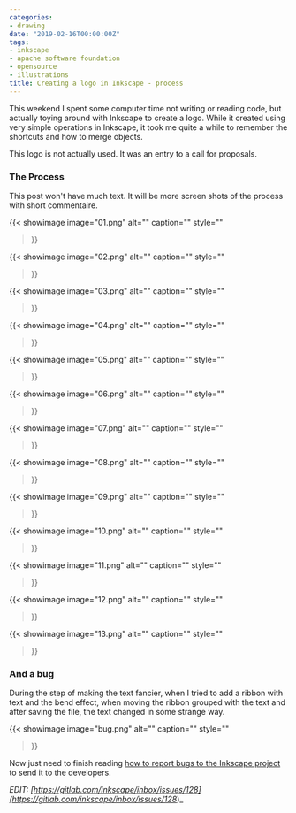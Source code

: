```yaml
---
categories:
- drawing
date: "2019-02-16T00:00:00Z"
tags:
- inkscape
- apache software foundation
- opensource
- illustrations
title: Creating a logo in Inkscape - process
---
```


This weekend I spent some computer time not writing or reading code,
but actually toying around with Inkscape to create a logo. While it
created using very simple operations in Inkscape, it took me quite
a while to remember the shortcuts and how to merge objects.

This logo is not actually used. It was an entry to a call for proposals.

### The Process

This post won't have much text. It will be more screen shots of the
process with short commentaire.

{{< showimage
  image="01.png"
  alt=""
  caption=""
  style=""
>}}

<!--more-->


{{< showimage
  image="02.png"
  alt=""
  caption=""
  style=""
>}}



{{< showimage
  image="03.png"
  alt=""
  caption=""
  style=""
>}}




{{< showimage
  image="04.png"
  alt=""
  caption=""
  style=""
>}}



{{< showimage
  image="05.png"
  alt=""
  caption=""
  style=""
>}}



{{< showimage
  image="06.png"
  alt=""
  caption=""
  style=""
>}}



{{< showimage
  image="07.png"
  alt=""
  caption=""
  style=""
>}}



{{< showimage
  image="08.png"
  alt=""
  caption=""
  style=""
>}}



{{< showimage
  image="09.png"
  alt=""
  caption=""
  style=""
>}}



{{< showimage
  image="10.png"
  alt=""
  caption=""
  style=""
>}}



{{< showimage
  image="11.png"
  alt=""
  caption=""
  style=""
>}}



{{< showimage
  image="12.png"
  alt=""
  caption=""
  style=""
>}}



{{< showimage
  image="13.png"
  alt=""
  caption=""
  style=""
>}}


### And a bug

During the step of making the text fancier, when I tried to add a ribbon with
text and the bend effect, when moving the ribbon grouped with the text and after
saving the file, the text changed in some strange way.


{{< showimage
  image="bug.png"
  alt=""
  caption=""
  style=""
>}}


Now just need to finish reading
[how to report bugs to the Inkscape project](https://inkscape.org/contribute/report-bugs/)
to send it to the developers.

_EDIT: [https://gitlab.com/inkscape/inbox/issues/128](https://gitlab.com/inkscape/inbox/issues/128_)_
